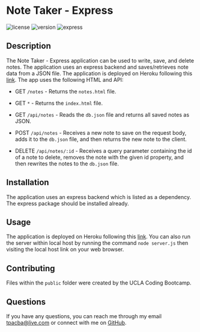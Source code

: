 # Note Taker - Express

![license](https://img.shields.io/badge/license-None-red.svg)
![version](https://img.shields.io/badge/version-v1.0.0-blue.svg)
![express](https://img.shields.io/badge/express-4.16.4-green.svg)
## Description

The Note Taker - Express application can be used to write, save, and delete notes. The application uses an express backend and saves/retrieves note data from a JSON file. The application is deployed on Heroku following this [link](https://mysterious-castle-00244.herokuapp.com/). The app uses the following HTML and API:

  * GET `/notes` - Returns the `notes.html` file.
  
  * GET `*` - Returns the `index.html` file.

  * GET `/api/notes` - Reads the `db.json` file and returns all saved notes as JSON.

  * POST `/api/notes` - Receives a new note to save on the request body, adds it to the `db.json` file, and then returns the new note to the client.

  * DELETE `/api/notes/:id` - Receives a query parameter containing the id of a note to delete, removes the note with the given id property, and then rewrites the notes to the `db.json` file.

## Installation

The application uses an express backend which is listed as a dependency. The express package should be installed already.

## Usage

The application is deployed on Heroku following this [link](https://mysterious-castle-00244.herokuapp.com/). You can also run the server within local host by running the command `node server.js` then visiting the local host link on your web browser.

## Contributing

Files within the `public` folder were created by the UCLA Coding Bootcamp.

## Questions

If you have any questions, you can reach me through my email tpacba@live.com or connect with me on [GitHub](https://github.com/tpacba).

